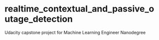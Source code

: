 # realtime_contextual_and_passive_outage_detection
Udacity capstone project for Machine Learning Engineer Nanodegree
